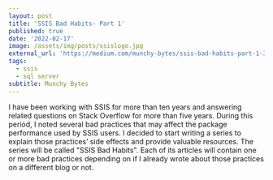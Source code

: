 ```yaml
---
layout: post
title: 'SSIS Bad Habits- Part 1'
published: true
date: '2022-02-17'
image: /assets/img/posts/ssislogo.jpg
external_url: 'https://medium.com/munchy-bytes/ssis-bad-habits-part-1-384b67aec3ca'
tags:
  - ssis
  - sql server
subtitle: Munchy Bytes
---
```

I have been working with SSIS for more than ten years and answering related questions on Stack Overflow for more than five years. During this period, I noted several bad practices that may affect the package performance used by SSIS users. I decided to start writing a series to explain those practices’ side effects and provide valuable resources. The series will be called "SSIS Bad Habits". Each of its articles will contain one or more bad practices depending on if I already wrote about those practices on a different blog or not.
